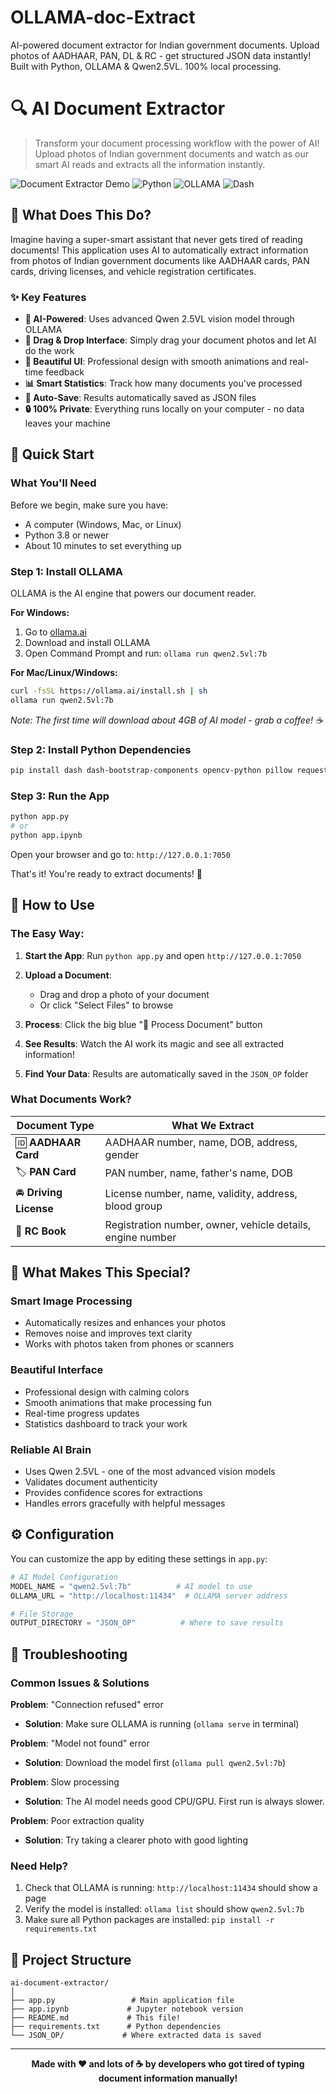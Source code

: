 # OLLAMA-doc-Extract
AI-powered document extractor for Indian government documents. Upload photos of AADHAAR, PAN, DL &amp; RC - get structured JSON data instantly! Built with Python, OLLAMA &amp; Qwen2.5VL. 100% local processing.

# 🔍 AI Document Extractor

> Transform your document processing workflow with the power of AI! Upload photos of Indian government documents and watch as our smart AI reads and extracts all the information instantly.

![Document Extractor Demo](https://img.shields.io/badge/Status-Active-brightgreen) ![Python](https://img.shields.io/badge/Python-3.8%2B-blue) ![OLLAMA](https://img.shields.io/badge/OLLAMA-Powered-orange) ![Dash](https://img.shields.io/badge/Framework-Dash-lightblue)

## 🎯 What Does This Do?

Imagine having a super-smart assistant that never gets tired of reading documents! This application uses AI to automatically extract information from photos of Indian government documents like AADHAAR cards, PAN cards, driving licenses, and vehicle registration certificates.

### ✨ Key Features

- **🤖 AI-Powered**: Uses advanced Qwen 2.5VL vision model through OLLAMA
- **📱 Drag & Drop Interface**: Simply drag your document photos and let AI do the work
- **🎨 Beautiful UI**: Professional design with smooth animations and real-time feedback
- **📊 Smart Statistics**: Track how many documents you've processed
- **💾 Auto-Save**: Results automatically saved as JSON files
- **🔒 100% Private**: Everything runs locally on your computer - no data leaves your machine

## 🚀 Quick Start

### What You'll Need

Before we begin, make sure you have:
- A computer (Windows, Mac, or Linux)
- Python 3.8 or newer
- About 10 minutes to set everything up

### Step 1: Install OLLAMA

OLLAMA is the AI engine that powers our document reader.

**For Windows:**
1. Go to [ollama.ai](https://ollama.ai)
2. Download and install OLLAMA
3. Open Command Prompt and run: `ollama run qwen2.5vl:7b`

**For Mac/Linux/Windows:**
```bash
curl -fsSL https://ollama.ai/install.sh | sh
ollama run qwen2.5vl:7b
```

*Note: The first time will download about 4GB of AI model - grab a coffee! ☕*

### Step 2: Install Python Dependencies

```bash
pip install dash dash-bootstrap-components opencv-python pillow requests numpy
```

### Step 3: Run the App

```bash
python app.py
# or
python app.ipynb
```

Open your browser and go to: `http://127.0.0.1:7050`

That's it! You're ready to extract documents! 🎉

## 📖 How to Use

### The Easy Way:

1. **Start the App**: Run `python app.py` and open `http://127.0.0.1:7050`

2. **Upload a Document**: 
   - Drag and drop a photo of your document
   - Or click "Select Files" to browse

3. **Process**: Click the big blue "🚀 Process Document" button

4. **See Results**: Watch the AI work its magic and see all extracted information!

5. **Find Your Data**: Results are automatically saved in the `JSON_OP` folder

### What Documents Work?

| Document Type | What We Extract |
|---------------|-----------------|
| 🆔 **AADHAAR Card** | AADHAAR number, name, DOB, address, gender |
| 🏷️ **PAN Card** | PAN number, name, father's name, DOB |
| 🚘 **Driving License** | License number, name, validity, address, blood group |
| 🚗 **RC Book** | Registration number, owner, vehicle details, engine number |

## 🎨 What Makes This Special?

### Smart Image Processing
- Automatically resizes and enhances your photos
- Removes noise and improves text clarity
- Works with photos taken from phones or scanners

### Beautiful Interface
- Professional design with calming colors
- Smooth animations that make processing fun
- Real-time progress updates
- Statistics dashboard to track your work

### Reliable AI Brain
- Uses Qwen 2.5VL - one of the most advanced vision models
- Validates document authenticity
- Provides confidence scores for extractions
- Handles errors gracefully with helpful messages

## ⚙️ Configuration

You can customize the app by editing these settings in `app.py`:

```python
# AI Model Configuration
MODEL_NAME = "qwen2.5vl:7b"          # AI model to use
OLLAMA_URL = "http://localhost:11434"  # OLLAMA server address

# File Storage
OUTPUT_DIRECTORY = "JSON_OP"          # Where to save results
```

## 🔧 Troubleshooting

### Common Issues & Solutions

**Problem**: "Connection refused" error
- **Solution**: Make sure OLLAMA is running (`ollama serve` in terminal)

**Problem**: "Model not found" error  
- **Solution**: Download the model first (`ollama pull qwen2.5vl:7b`)

**Problem**: Slow processing
- **Solution**: The AI model needs good CPU/GPU. First run is always slower.

**Problem**: Poor extraction quality
- **Solution**: Try taking a clearer photo with good lighting

### Need Help?

1. Check that OLLAMA is running: `http://localhost:11434` should show a page
2. Verify the model is installed: `ollama list` should show `qwen2.5vl:7b`
3. Make sure all Python packages are installed: `pip install -r requirements.txt`

## 📁 Project Structure

```
ai-document-extractor/
│
├── app.py                 # Main application file
├── app.ipynb             # Jupyter notebook version
├── README.md             # This file!
├── requirements.txt      # Python dependencies
└── JSON_OP/             # Where extracted data is saved
```

---

<p align="center">
  <strong>Made with ❤️ and lots of ☕ by developers who got tired of typing document information manually!</strong>
</p>
